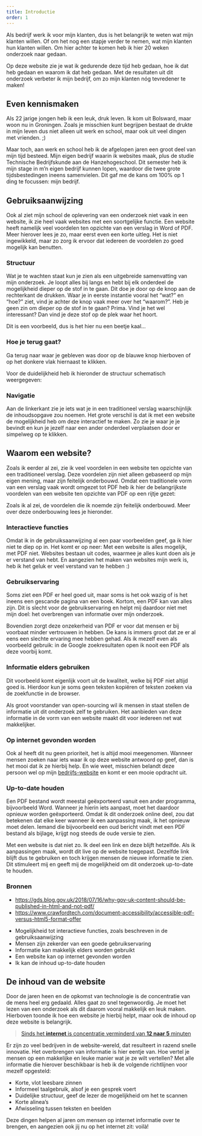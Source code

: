 ```yaml
---
title: Introductie
order: 1
---
```


Als bedrijf werk ik voor mijn klanten, dus is het belangrijk te weten wat mijn klanten willen.  Of om het nog een stapje verder te nemen, wat mijn klanten hun klanten willen. Om hier achter te komen heb ik hier 20 weken onderzoek naar gedaan. 

Op deze website zie je wat ik gedurende deze tijd heb gedaan, hoe ik dat heb gedaan en waarom ik dat heb gedaan. Met de resultaten uit dit onderzoek verbeter ik mijn bedrijf, om zo mijn klanten nóg tevredener te maken!

## Even kennismaken
Als 22 jarige jongen heb ik een leuk, druk leven. Ik kom uit Bolsward, maar woon nu in Groningen. Zoals je misschien kunt begrijpen bestaat de drukte in mijn leven dus niet alleen uit werk en school, maar ook uit veel dingen met vrienden. ;)

Maar toch, aan werk en school heb ik de afgelopen jaren een groot deel van mijn tijd besteed. Mijn eigen bedrijf waarin ik websites maak, plus de studie Technische Bedrijfskunde aan de Hanzehogeschool. Dit semester heb ik mijn stage in m’n eigen bedrijf kunnen lopen, waardoor die twee grote tijdsbestedingen ineens samenvielen. Dit gaf me de kans om 100% op 1 ding te focussen: mijn bedrijf. 

## Gebruiksaanwijzing
Ook al ziet mijn school de oplevering van een onderzoek niet vaak in een website, ik zie heel vaak websites met een soortgelijke functie. Een website heeft namelijk veel voordelen ten opzichte van een verslag in Word of PDF. Meer hierover lees je zo, maar eerst even een korte uitleg. Het is niet ingewikkeld, maar zo zorg ik ervoor dat iedereen de voordelen zo goed mogelijk kan benutten.

### Structuur
Wat je te wachten staat kun je zien als een uitgebreide samenvatting van mijn onderzoek. Je loopt alles bij langs en hebt bij elk onderdeel de mogelijkheid dieper op de stof in te gaan. Dit doe je door op de knop aan de rechterkant de drukken. 
Waar je in eerste instantie vooral het “wat?” en “hoe?” ziet, vind je achter de knop vaak meer over het “waarom?”. Heb je geen zin om dieper op de stof in te gaan? Prima. Vind je het wel interessant? Dan vind je deze stof op de plek waar het hoort.

<Bijlage text="Zo ziet zo'n knop er uit!">

Dit is een voorbeeld, dus is het hier nu een beetje kaal... 

### Hoe je terug gaat?
Ga terug naar waar je gebleven was door op de blauwe knop hierboven of op het donkere vlak hiernaast te klikken. 

</Bijlage>

Voor de duidelijkheid heb ik hieronder de structuur schematisch weergegeven:

<Structuur></Structuur>

### Navigatie
Aan de linkerkant zie je iets wat je in een traditioneel verslag waarschijnlijk de inhoudsopgave zou noemen. Het grote verschil is dat ik met een website de mogelijkheid heb om deze interactief te maken. Zo zie je waar je je bevindt en kun je jezelf naar een ander onderdeel verplaatsen door er simpelweg op te klikken. 

## Waarom een website?
Zoals ik eerder al zei, zie ik veel voordelen in een website ten opzichte van een traditioneel verslag. Deze voordelen zijn niet alleen gebaseerd op mijn eigen mening, maar zijn feitelijk onderbouwd. Omdat een traditionele vorm van een verslag vaak wordt omgezet tot PDF heb ik hier de belangrijkste voordelen van een website ten opzichte van PDF op een rijtje gezet:

<bijlage 
text="Hoe deze voordelen ontstaan?">

Zoals ik al zei, de voordelen die ik noemde zijn feitelijk onderbouwd. Meer over deze onderbouwing lees je hieronder. 

### Interactieve functies
Omdat ik in de gebruiksaanwijzing al een paar voorbeelden geef, ga ik hier niet te diep op in. Het komt er op neer: Met een website is alles mogelijk, met PDF niet. Websites bestaan uit codes, waarmee je alles kunt doen als je er verstand van hebt. En aangezien het maken van websites mijn werk is, heb ik het geluk er veel verstand van te hebben :)

### Gebruikservaring
Soms ziet een PDF er heel goed uit, maar soms is het ook wazig of is het ineens een 
gescande pagina van een boek. Kortom, een PDF kan van alles zijn. Dit is slecht voor de gebruikservaring en helpt mij daardoor niet met mijn doel: het overbrengen van informatie over mijn onderzoek. 

Bovendien zorgt deze onzekerheid van PDF er voor dat mensen er bij voorbaat minder vertrouwen in hebben. De kans is immers groot dat ze er al eens een slechte ervaring mee hebben gehad. Als ik mezelf even als voorbeeld gebruik: in de Google zoekresultaten open ik nooit een PDF als deze voorbij komt. 

### Informatie elders gebruiken
Dit voorbeeld komt eigenlijk voort uit de kwaliteit, welke bij PDF niet altijd goed is. Hierdoor kun je soms geen teksten kopiëren of teksten zoeken via de zoekfunctie in de browser. 

Als groot voorstander van open-sourcing wil ik mensen in staat stellen de informatie uit dit onderzoek zelf te gebruiken. Het aanbieden van deze informatie in de vorm van een website maakt dit voor iedereen net wat makkelijker. 

### Op internet gevonden worden
Ook al heeft dit nu geen prioriteit, het is altijd mooi meegenomen. Wanneer mensen zoeken naar iets waar ik op deze website antwoord op geef, dan is het mooi dat ik ze hierbij help. En wie weet, misschien belandt deze persoon wel op mijn [bedrijfs-website](https://silintweb.nl) en komt er een mooie opdracht uit.

### Up-to-date houden
Een PDF bestand wordt meestal geëxporteerd vanuit een ander programma, bijvoorbeeld Word. Wanneer je hierin iets aanpast, moet het daardoor opnieuw worden geëxporteerd. Omdat ik dit onderzoek online deel, zou dat betekenen dat elke keer wanneer ik een aanpassing maak, ik het opnieuw moet delen. Iemand die bijvoorbeeld een oud bericht vindt met een PDF bestand als bijlage, krijgt nog steeds de oude versie te zien.

Met een website is dat niet zo. Ik deel een link en deze blijft hetzelfde. Als ik aanpassingen maak, wordt dit live op de website toegepast. Dezelfde link blijft dus te gebruiken en toch krijgen mensen de nieuwe informatie te zien. Dit stimuleert mij en geeft mij de mogelijkheid om dit onderzoek up-to-date te houden.

### Bronnen
-	https://gds.blog.gov.uk/2018/07/16/why-gov-uk-content-should-be-published-in-html-and-not-pdf/
-	https://www.crawfordtech.com/document-accessibility/accessible-pdf-versus-html5-format-offer

</bijlage>

-	Mogelijkheid tot interactieve functies, zoals beschreven in de gebruiksaanwijzing
-	Mensen zijn zekerder van een goede gebruikservaring
-	Informatie kan makkelijk elders worden gebruikt
-	Een website kan op internet gevonden worden
-	Ik kan de inhoud up-to-date houden

## De inhoud van de website
Door de jaren heen en de opkomst van technologie is de concentratie van de mens heel erg gedaald. Alles gaat zo snel tegenwoordig. Je moet het lezen van een onderzoek als dit daarom vooral makkelijk en leuk maken. Hierboven toonde ik hoe een website je hierbij helpt, maar ook de inhoud op deze website is belangrijk. 

> [Sinds het **internet** is concentratie verminderd van **12 naar 5** minuten](https://www.collegian.psu.edu/the_savvy_student/excessive-internet-usage-adversely-affects-concentration-in-students/article_3a2bdbae-b0a0-11ea-a9f5-e38a7c9b56f6.html#:~:text=Some%20studies%20have%20shown%20that,for%2010%20minutes%20and%20longer. "Bron: Collegian.psu.edu")

Er zijn zo veel bedrijven in de website-wereld, dat resulteert in razend snelle innovatie. Het overbrengen van informatie is hier eentje van. Hoe vertel je mensen op een makkelijke en leuke manier wat je ze wilt vertellen? Met alle informatie die hierover beschikbaar is heb ik de volgende richtlijnen voor mezelf opgesteld:


-	Korte, vlot leesbare zinnen
-	Informeel taalgebruik, alsof je een gesprek voert
-	Duidelijke structuur, geef de lezer de mogelijkheid om het te scannen
-	Korte alinea’s
- Afwisseling tussen teksten en beelden

Deze dingen helpen al jaren om mensen op internet informatie over te brengen, en aangezien ook jij nu op het internet zit: voilà!
